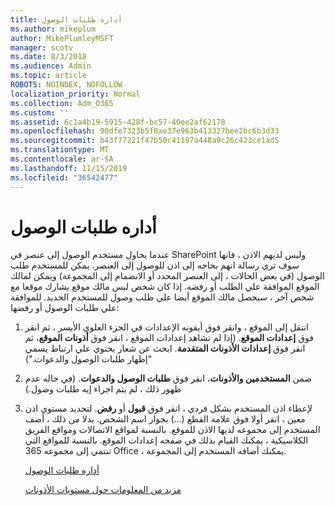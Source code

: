 ```yaml
---
title: أداره طلبات الوصول
ms.author: mikeplum
author: MikePlumleyMSFT
manager: scotv
ms.date: 8/3/2018
ms.audience: Admin
ms.topic: article
ROBOTS: NOINDEX, NOFOLLOW
localization_priority: Normal
ms.collection: Adm_O365
ms.custom: ''
ms.assetid: 6c1a4b19-5915-428f-bc57-40ee2af62178
ms.openlocfilehash: 90dfe7323b5f0ae37e963b413327bee2bc6b3d33
ms.sourcegitcommit: b43f77221f47b50c41197a448a9c26c423ce1ad5
ms.translationtype: MT
ms.contentlocale: ar-SA
ms.lasthandoff: 11/15/2019
ms.locfileid: "36542477"
---
```

# <a name="manage-access-requests"></a>أداره طلبات الوصول

عندما يحاول مستخدم الوصول إلى عنصر في SharePoint وليس لديهم الاذن ، فانها سوف تري رسالة انهم بحاجه إلى اذن للوصول إلى العنصر. يمكن للمستخدم طلب الوصول (في بعض الحالات ، إلى العنصر المحدد أو الانضمام إلى المجموعة) ويمكن لمالك الموقع الموافقة علي الطلب أو رفضه. إذا كان شخص ليس مالك موقع يشارك موقعا مع شخص آخر ، سيحصل مالك الموقع أيضا علي طلب وصول للمستخدم الجديد. للموافقة علي طلبات الوصول أو رفضها:
  
1. انتقل إلى الموقع ، وانقر فوق أيقونه الإعدادات في الجزء العلوي الأيسر ، ثم انقر فوق **إعدادات الموقع**. (إذا لم تشاهد إعدادات الموقع ، انقر فوق **أذونات الموقع**، ثم انقر فوق **إعدادات الأذونات المتقدمة**. ابحث عن شعار يحتوي علي ارتباط يسمي "إظهار طلبات الوصول والدعوات.")
    
2. ضمن **المستخدمين والأذونات**، انقر فوق **طلبات الوصول والدعوات**. (في حاله عدم ظهور ذلك ، لم يتم اجراء إيه طلبات وصول.)
    
3. لإعطاء اذن المستخدم بشكل فردي ، انقر فوق **قبول** أو **رفض**. لتحديد مستوي اذن معين ، انقر أولا فوق علامة القطع (...) بجوار اسم الشخص. بدلا من ذلك ، أضف المستخدم إلى مجموعه لديها الاذن للموقع. بالنسبة لمواقع الاتصالات ومواقع الفريق الكلاسيكية ، يمكنك القيام بذلك في صفحه إعدادات الموقع. بالنسبة للمواقع التي تنتمي إلى مجموعه 365 Office ، يمكنك أضافه المستخدم إلى المجموعة.
    
    [أداره طلبات الوصول](https://go.microsoft.com/fwlink/?linkid=2008747)
    
    [مزيد من المعلومات حول مستويات الأذونات](https://go.microsoft.com/fwlink/?linkid=867071)
    

